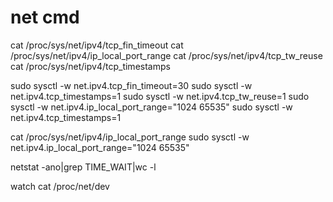 # net cmd

cat /proc/sys/net/ipv4/tcp_fin_timeout
cat /proc/sys/net/ipv4/ip_local_port_range
cat /proc/sys/net/ipv4/tcp_tw_reuse
cat /proc/sys/net/ipv4/tcp_timestamps

sudo sysctl -w net.ipv4.tcp_fin_timeout=30
sudo sysctl -w net.ipv4.tcp_timestamps=1 
sudo sysctl -w net.ipv4.tcp_tw_reuse=1
sudo sysctl -w net.ipv4.ip_local_port_range="1024 65535"
sudo sysctl -w net.ipv4.tcp_timestamps=1 

cat /proc/sys/net/ipv4/ip_local_port_range
sudo sysctl -w net.ipv4.ip_local_port_range="1024 65535"

netstat -ano|grep TIME_WAIT|wc -l

watch cat /proc/net/dev 
